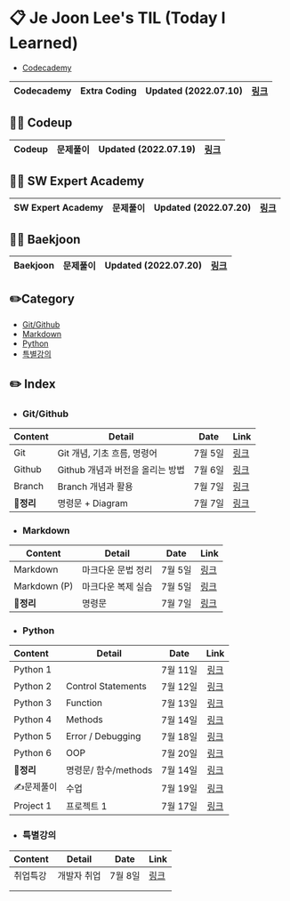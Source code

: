 # 📋  Je Joon Lee's TIL (Today I Learned) 

- [Codecademy](https://www.codecademy.com/profiles/JeJoonLee)

| Codecademy | Extra Coding | Updated (2022.07.10) | [링크](./Codecademy/README.md) |
| ---------- | ------------ | -------------------- | ------------------------------ |



## 🧑‍💻 Codeup

| Codeup | 문제풀이 | Updated (2022.07.19) | [링크](./Codeup/README.md) |
| ------ | -------- | -------------------- | -------------------------- |



## 🧑‍💻 SW Expert Academy

| SW Expert Academy | 문제풀이 | Updated (2022.07.20) | [링크](https://github.com/jejoonlee/SWEA) |
| ----------------- | -------- | -------------------- | ----------------------------------------- |



## 🧑‍💻 Baekjoon

| Baekjoon | 문제풀이 | Updated (2022.07.20) | [링크](https://github.com/jejoonlee/baekjoon) |
| -------- | -------- | -------------------- | --------------------------------------------- |



## ✏️Category

- [Git/Github](#gitgithub)
- [Markdown](#markdown)
- [Python](#python)
- [특별강의](#특별강의)



## ✏️ Index

- ### Git/Github

| Content | Detail                           | Date    | Link |
| ------- | -------------------------------- | ------- | ---- |
| Git     | Git 개념, 기초 흐름, 명령어      | 7월 5일 | [링크](./Git/Git.md) |
| Github  | Github 개념과 버전을 올리는 방법 | 7월 6일 | [링크](./Git/Github.md) |
| Branch | Branch 개념과 활용 | 7월 7일 | [링크](./Git/Branch,Clone.md) |
| 📌**정리** | 명령문 + Diagram | 7월 7일 | [링크](./Git/Summary.md) |



- ### Markdown

| Content      | Detail             | Date    | Link |
| ------------ | ------------------ | ------- | ---- |
| Markdown     | 마크다운 문법 정리 | 7월 5일 | [링크](./Typora/markdown_language.md)      |
| Markdown (P) | 마크다운 복제 실습 | 7월 5일 | [링크](./Typora/markdown_copy_1.md)     |
| 📌**정리** | 명령문 | 7월 7일 | [링크](./Typora/summary.md) |



- ### Python

| Content   | Detail               | Date     |                       Link                        |
| :-------- | -------------------- | -------- | :-----------------------------------------------: |
| Python 1  |                      | 7월 11일 |        [링크](./Python/python_basic_1.md)         |
| Python 2  | Control Statements   | 7월 12일 |   [링크](./Python/python_control_statement.md)    |
| Python 3  | Function             | 7월 13일 |        [링크](./Python/python_function.md)        |
| Python 4  | Methods              | 7월 14일 | [링크](./Python/python_data_structure_methods.md) |
| Python 5  | Error / Debugging    | 7월 18일 |      [링크](./Python/python_error_debug.md)       |
| Python 6  | OOP                  | 7월 20일 |          [링크](./Python/python_OOP.md)           |
| 📌**정리** | 명령문/ 함수/methods | 7월 14일 |  [링크](./Python/python_operators_functions.md)   |
| ✍️문제풀이 | 수업                 | 7월 19일 |             [링크](./Python/문제풀이)             |
| Project 1 | 프로젝트 1           | 7월 17일 |       [링크](./Python/Project/project_1.md)       |



- ### 특별강의

| Content  | Detail      | Date    | Link                                     |
| -------- | ----------- | ------- | ---------------------------------------- |
| 취업특강 | 개발자 취업 | 7월 8일 | [링크](./Extra_lecture/extra_lecture.md) |
|          |             |         |                                          |
|          |             |         |                                          |

